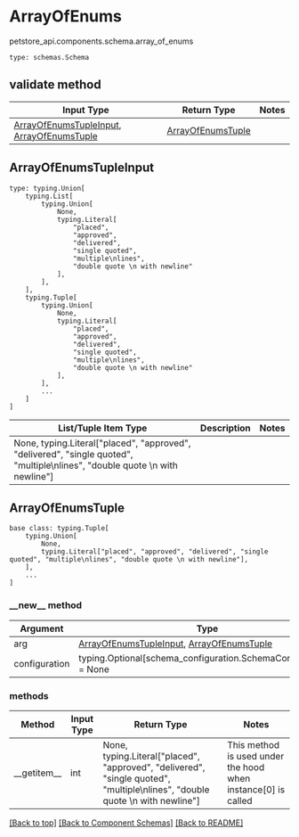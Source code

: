 # ArrayOfEnums
petstore_api.components.schema.array_of_enums
```
type: schemas.Schema
```

## validate method
Input Type | Return Type | Notes
------------ | ------------- | -------------
[ArrayOfEnumsTupleInput](#arrayofenumstupleinput), [ArrayOfEnumsTuple](#arrayofenumstuple) | [ArrayOfEnumsTuple](#arrayofenumstuple) |

## ArrayOfEnumsTupleInput
```
type: typing.Union[
    typing.List[
        typing.Union[
            None,
            typing.Literal[
                "placed",
                "approved",
                "delivered",
                "single quoted",
                "multiple\nlines",
                "double quote \n with newline"
            ],
        ],
    ],
    typing.Tuple[
        typing.Union[
            None,
            typing.Literal[
                "placed",
                "approved",
                "delivered",
                "single quoted",
                "multiple\nlines",
                "double quote \n with newline"
            ],
        ],
        ...
    ]
]
```
List/Tuple Item Type | Description | Notes
-------------------- | ------------- | -------------
None, typing.Literal["placed", "approved", "delivered", "single quoted", "multiple\nlines", "double quote \n with newline"] |  |

## ArrayOfEnumsTuple
```
base class: typing.Tuple[
    typing.Union[
        None,
        typing.Literal["placed", "approved", "delivered", "single quoted", "multiple\nlines", "double quote \n with newline"],
    ],
    ...
]
```
### &lowbar;&lowbar;new&lowbar;&lowbar; method
Argument | Type
-------- | ------
arg      | [ArrayOfEnumsTupleInput](#arrayofenumstupleinput), [ArrayOfEnumsTuple](#arrayofenumstuple)
configuration | typing.Optional[schema_configuration.SchemaConfiguration] = None

### methods
Method | Input Type | Return Type | Notes
------ | ---------- | ----------- | ------
&lowbar;&lowbar;getitem&lowbar;&lowbar; | int | None, typing.Literal["placed", "approved", "delivered", "single quoted", "multiple\nlines", "double quote \n with newline"] | This method is used under the hood when instance[0] is called

[[Back to top]](#top) [[Back to Component Schemas]](../../../README.md#Component-Schemas) [[Back to README]](../../../README.md)
